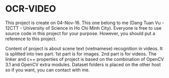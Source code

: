 # OCR-VIDEO

This project is create on 04-Nov-16. This one belong to me (Dang Tuan Vu - 12CTT - University of Science in Ho Chi Minh City).
Everyone is free to use source code in this project for your purpose. However, you should put a reference to this project.

Content of project is about scene text (vietnamese) recognition in videos. It is splitted into two part. 1st part is for images. 2nd part is for videos.
The linker and c++ properties of project is based on the combination of OpenCV 3.1 and OpenCV extra modules.
Dataset folders is placed on the other host so if you want, you can contact with me.
